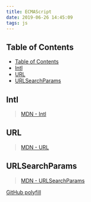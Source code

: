 ```yaml
---
title: ECMAScript
date: 2019-06-26 14:45:09
tags: js
---
```


## Table of Contents

- [Table of Contents](#Table-of-Contents)
- [Intl](#Intl)
- [URL](#URL)
- [URLSearchParams](#URLSearchParams)

## Intl

> [MDN - Intl](https://developer.mozilla.org/zh-CN/docs/Web/JavaScript/Reference/Global_Objects/Intl)

## URL

> [MDN - URL](https://developer.mozilla.org/en-US/docs/Web/API/URL)

## URLSearchParams

> [MDN - URLSearchParams](https://developer.mozilla.org/en-US/docs/Web/API/URLSearchParams)

[GitHub polyfill](https://github.com/jerrybendy/url-search-params-polyfill)

